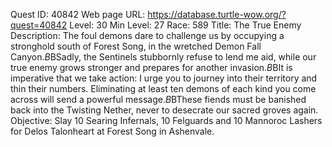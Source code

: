 Quest ID: 40842
Web page URL: https://database.turtle-wow.org/?quest=40842
Level: 30
Min Level: 27
Race: 589
Title: The True Enemy
Description: The foul demons dare to challenge us by occupying a stronghold south of Forest Song, in the wretched Demon Fall Canyon.$B$BSadly, the Sentinels stubbornly refuse to lend me aid, while our true enemy grows stronger and prepares for another invasion.$B$BIt is imperative that we take action: I urge you to journey into their territory and thin their numbers. Eliminating at least ten demons of each kind you come across will send a powerful message.$B$BThese fiends must be banished back into the Twisting Nether, never to desecrate our sacred groves again.
Objective: Slay 10 Searing Infernals, 10 Felguards and 10 Mannoroc Lashers for Delos Talonheart at Forest Song in Ashenvale.
